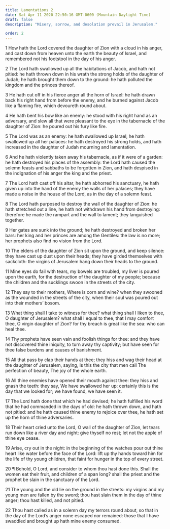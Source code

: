 ```yaml
---
title: Lamentations 2
date: Sat Apr 11 2020 22:50:16 GMT-0600 (Mountain Daylight Time)
draft: false
description: "Misery, sorrow, and desolation prevail in Jerusalem."

order: 2
---
```

    
1 How hath the Lord covered the daughter of Zion with a cloud in his anger, and cast down from heaven unto the earth the beauty of Israel, and remembered not his footstool in the day of his anger.

2 The Lord hath swallowed up all the habitations of Jacob, and hath not pitied: he hath thrown down in his wrath the strong holds of the daughter of Judah; he hath brought them down to the ground: he hath polluted the kingdom and the princes thereof.

3 He hath cut off in his fierce anger all the horn of Israel: he hath drawn back his right hand from before the enemy, and he burned against Jacob like a flaming fire, which devoureth round about.

4 He hath bent his bow like an enemy: he stood with his right hand as an adversary, and slew all that were pleasant to the eye in the tabernacle of the daughter of Zion: he poured out his fury like fire.

5 The Lord was as an enemy: he hath swallowed up Israel, he hath swallowed up all her palaces: he hath destroyed his strong holds, and hath increased in the daughter of Judah mourning and lamentation.

6 And he hath violently taken away his tabernacle, as if it were of a garden: he hath destroyed his places of the assembly: the Lord hath caused the solemn feasts and sabbaths to be forgotten in Zion, and hath despised in the indignation of his anger the king and the priest.

7 The Lord hath cast off his altar, he hath abhorred his sanctuary, he hath given up into the hand of the enemy the walls of her palaces; they have made a noise in the house of the Lord, as in the day of a solemn feast.

8 The Lord hath purposed to destroy the wall of the daughter of Zion: he hath stretched out a line, he hath not withdrawn his hand from destroying: therefore he made the rampart and the wall to lament; they languished together.

9 Her gates are sunk into the ground; he hath destroyed and broken her bars: her king and her princes are among the Gentiles: the law is no more; her prophets also find no vision from the Lord.

10 The elders of the daughter of Zion sit upon the ground, and keep silence: they have cast up dust upon their heads; they have girded themselves with sackcloth: the virgins of Jerusalem hang down their heads to the ground.

11 Mine eyes do fail with tears, my bowels are troubled, my liver is poured upon the earth, for the destruction of the daughter of my people; because the children and the sucklings swoon in the streets of the city.

12 They say to their mothers, Where is corn and wine? when they swooned as the wounded in the streets of the city, when their soul was poured out into their mothers’ bosom.

13 What thing shall I take to witness for thee? what thing shall I liken to thee, O daughter of Jerusalem? what shall I equal to thee, that I may comfort thee, O virgin daughter of Zion? for thy breach is great like the sea: who can heal thee.

14 Thy prophets have seen vain and foolish things for thee: and they have not discovered thine iniquity, to turn away thy captivity; but have seen for thee false burdens and causes of banishment.

15 All that pass by clap their hands at thee; they hiss and wag their head at the daughter of Jerusalem, saying, Is this the city that men call The perfection of beauty, The joy of the whole earth.

16 All thine enemies have opened their mouth against thee: they hiss and gnash the teeth: they say, We have swallowed her up: certainly this is the day that we looked for; we have found, we have seen it.

17 The Lord hath done that which he had devised; he hath fulfilled his word that he had commanded in the days of old: he hath thrown down, and hath not pitied: and he hath caused thine enemy to rejoice over thee, he hath set up the horn of thine adversaries.

18 Their heart cried unto the Lord, O wall of the daughter of Zion, let tears run down like a river day and night: give thyself no rest; let not the apple of thine eye cease.

19 Arise, cry out in the night: in the beginning of the watches pour out thine heart like water before the face of the Lord: lift up thy hands toward him for the life of thy young children, that faint for hunger in the top of every street.

20 ¶ Behold, O Lord, and consider to whom thou hast done this. Shall the women eat their fruit, and children of a span long? shall the priest and the prophet be slain in the sanctuary of the Lord.

21 The young and the old lie on the ground in the streets: my virgins and my young men are fallen by the sword; thou hast slain them in the day of thine anger; thou hast killed, and not pitied.

22 Thou hast called as in a solemn day my terrors round about, so that in the day of the Lord’s anger none escaped nor remained: those that I have swaddled and brought up hath mine enemy consumed.
